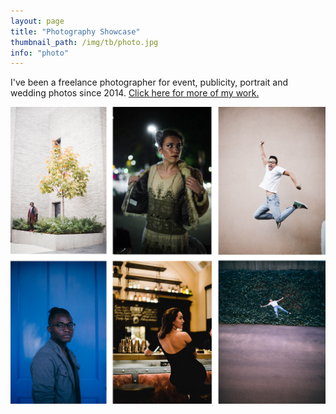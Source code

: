 ```yaml
---
layout: page
title: "Photography Showcase"
thumbnail_path: /img/tb/photo.jpg
info: "photo"
---
```



I've been a freelance photographer for event, publicity, portrait and wedding photos since 2014. [Click here for more of my work.](http://facebook.com/kathleenmaphoto)

![Photos](/img/photo/photo.png)
